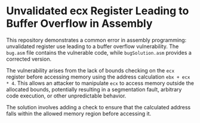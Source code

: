 # Unvalidated ecx Register Leading to Buffer Overflow in Assembly

This repository demonstrates a common error in assembly programming:  unvalidated register use leading to a buffer overflow vulnerability. The `bug.asm` file contains the vulnerable code, while `bugSolution.asm` provides a corrected version.

The vulnerability arises from the lack of bounds checking on the `ecx` register before accessing memory using the address calculation `ebx + ecx * 4`.  This allows an attacker to manipulate `ecx` to access memory outside the allocated bounds, potentially resulting in a segmentation fault, arbitrary code execution, or other unpredictable behavior. 

The solution involves adding a check to ensure that the calculated address falls within the allowed memory region before accessing it.
